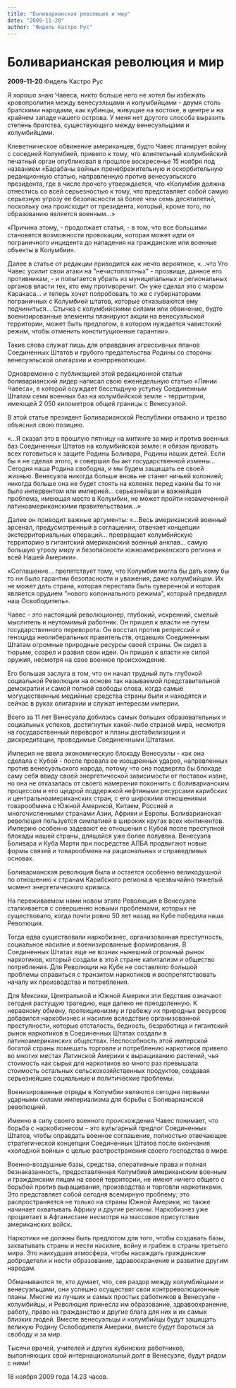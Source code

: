 ```yaml
---
title: "Боливарианская революция и мир"
date: "2009-11-20"
author: "Фидель Кастро Рус"
---
```


# Боливарианская революция и мир

**2009-11-20** Фидель Кастро Рус

Я хорошо знаю Чавеса, никто больше него не хотел бы избежать кровопролития между венесуэльцами и колумбийцами - двумя столь братскими народами, как кубинцы, живущие на востоке, в центре и на крайнем западе нашего острова. У меня нет другого способа выразить степень братства, существующего между венесуэльцами и колумбийцами.

Клеветническое обвинение американцев, будто Чавес планирует войну с соседней Колумбией, привело к тому, что влиятельный колумбийский печатный орган опубликовал в прошлое воскресенье 15 ноября под названием «Барабаны войны» пренебрежительную и оскорбительную редакционную статью, направленную против венесуэльского президента, где в числе прочего утверждается, что «Колумбия должна отнестись со всей серьезностью к тому, что представляет собой самую серьезную угрозу ее безопасности за более чем семь десятилетий, поскольку она происходит от президента, который, кроме того, по образованию является военным...»

«Причина этому, - продолжает статья, - в том, что все большими становятся возможности провокации, которая может идти от пограничного инцидента до нападения на гражданские или военные объекты в Колумбии».

Далее в статье от редакции приводится как нечто вероятное, «...что Уго Чавес усилит свои атаки на "нечистоплотных" - прозвище, данное его противникам, - и попытается убрать из муниципальных и региональных органов власти тех, кто ему противоречит. Он уже сделал это с мэром Каракаса... и теперь хочет попробовать то же с губернаторами пограничных с Колумбией штатов, которые отказываются ему подчиниться... Стычка с колумбийскими силами или обвинение, будто военизированные элементы планируют акции на венесуэльской территории, может быть предлогом, в котором нуждается чавистский режим, чтобы отменить конституционные гарантии».

Такие слова служат лишь для оправдания агрессивных планов Соединенных Штатов и грубого предательства Родины со стороны венесуэльской олигархии и контрреволюции.

Одновременно с публикацией этой редакционной статьи боливарианский лидер написал свою еженедельную статью «Линии Чавеса», в которой осуждает бесстыдную уступку Соединенным Штатам семи военных баз на колумбийской земле - территории, имеющей 2 050 километров общей границы с Венесуэлой.

В этой статье президент Боливарианской Республики отважно и трезво объяснил свою позицию.

«...Я сказал это в прошлую пятницу на митинге за мир и против военных баз Соединенных Штатов на колумбийской земле: я обязан призвать всех готовиться к защите Родины Боливара, Родины наших детей. Если бы я не сделал этого, я совершил бы акт государственной измены... Сегодня наша Родина свободна, и мы будем защищать ее своей жизнью. Венесуэла никогда больше вновь не станет ничьей колонией; никогда больше она не будет стоять на коленях перед каким бы то ни было интервентом или империей... серьезнейшая и важнейшая проблема, имеющая место в Колумбии, не может пройти незамеченной латиноамериканскими правительствами...»

Далее он приводит важные аргументы: «...Весь американский военный арсенал, предусмотренный в соглашении, отвечает концепции экстерриториальных операций... превращает колумбийскую территорию в гигантский американский военный анклав... самую большую угрозу миру и безопасности южноамериканского региона и всей Нашей Америки».

«Соглашение... препятствует тому, что Колумбия могла бы дать кому бы то ни было гарантии безопасности и уважения, даже колумбийцам. Их не может дать страна, которая перестала быть суверенной и которая является орудием "нового колониального режима", который предвидел наш Освободитель».

Чавес - это настоящий революционер, глубокий, искренний, смелый мыслитель и неутомимый работник. Он пришел к власти не путем государственного переворота. Он восстал против репрессий и геноцида неолиберальных правительств, отдавших Соединенным Штатам огромные природные ресурсы своей страны. Он сидел в тюрьме, созрел и развил свои идеи. Он пришел к власти не силой оружия, несмотря на свое военное происхождение.

Его большая заслуга в том, что он начал трудный путь глубокой социальной Революции на основе так называемой представительной демократии и самой полной свободы слова, когда самые могущественные медийные средства страны были и находятся и сейчас в руках олигархии и служат интересам империи.

Всего за 11 лет Венесуэла добилась самых больших образовательных и социальных успехов, достигнутых какой-либо страной мира, несмотря на государственный переворот и планы дестабилизации и дискредитации, проводимые Соединенными Штатами.

Империя не ввела экономическую блокаду Венесуэлы - как она сделала с Кубой - после провала ее изощренных ударов, направленных против венесуэльского народа, потому что она подвергла бы блокаде саму себя ввиду своей энергетической зависимости от поставок извне, но она не отказалась от своего намерения покончить с боливарианским процессом и его щедрой поддержкой нефтяными ресурсами карибских и центральноамериканских стран, с его широкими отношениями товарообмена с Южной Америкой, Китаем, Россией и многочисленными странами Азии, Африки и Европы. Боливарианская революция пользуется симпатией в широких кругах всех континентов. Империю особенно задевают ее отношения с Кубой после преступной блокады нашей страны, длящейся уже более полувека. Венесуэла Боливара и Куба Марти при посредстве АЛБА продвигают новые формы связей и товарообмена на рациональных и справедливых основах.

Боливарианская революция была и остается особенно великодушной по отношению к странам Карибского региона в чрезвычайно тяжелый момент энергетического кризиса.

На переживаемом нами новом этапе Революция в Венесуэле сталкивается с совершенно новыми проблемами, которых не существовало, когда почти ровно 50 лет назад на Кубе победила наша Революция.

Тогда едва существовали наркобизнес, организованная преступность, социальное насилие и военизированные формирования. В Соединенных Штатах еще не возник нынешний огромный рынок наркотиков, который создали в этой стране капитализм и общество потребления. Для Революции на Кубе не составляло большой проблемы справиться с транзитом наркотиков и воспрепятствовать началу их производства и потребления.

Для Мексики, Центральной и Южной Америки эти бедствия означают сегодня растущую трагедию, еще далеко не преодоленную. К неравному обмену, протекционизму и грабежу их природных ресурсов добавился наркобизнес и насилие вследствие организованной преступности, которые отсталость, бедность, безработица и гигантский рынок наркотиков в Соединенных Штатах создали в латиноамериканских обществах. Неспособность этой имперской богатой страны помешать торговле и потреблению наркотиков привело во многих местах Латинской Америки к выращиванию растений, чья стоимость как сырья для наркотиков во много раз превышала стоимость остальных сельскохозяйственных продуктов, создавая серьезнейшие социальные и политические проблемы.

Военизированные отряды в Колумбии являются сегодня первыми ударными силами империализма для борьбы с Боливарианской революцией.

Именно в силу своего военного происхождения Чавес понимает, что борьба с наркобизнесом - это вульгарный предлог Соединенных Штатов, чтобы оправдать военное соглашение, полностью отвечающее стратегической концепции Соединенных Штатов после окончания «холодной войны» с целью распространения своего господства в мире.

Военно-воздушные базы, средства, оперативные права и полная безнаказанность, предоставленная Колумбией американским военным и гражданским лицам на своей территории, не имеют ничего общего с борьбой против выращивания, производства и торговли наркотиками. Это представляет собой сегодня всемирную проблему; это распространяется не только на страны Южной Америки, но также начинает охватывать Африку и другие регионы. Наркобизнез уже процветает в Афганистане несмотря на массовое присутствие американских войск.

Наркотики не должны быть предлогом для того, чтобы создавать базы, захватывать страны и нести насилие, войну и грабеж в страны третьего мира. Это наихудшая атмосфера, чтобы насаждать гражданские добродетели и нести образование, здравоохранение и развитие другим народам.

Обманываются те, кто думает, что, сея раздор между колумбийцами и венесуэльцами, они успешно осуществят свои контрреволюционные планы. Многие из лучших и самых простых работников в Венесуэле - колумбийцы, и Революция принесла им образование, здравоохранение, работу, право на гражданство и другие блага для них и их самых близких людей. Вместе венесуэльцы и колумбийцы будут защищать великую Родину Освободителя Америки, вместе будут бороться за свободу и за мир.

Тысячи врачей, учителей и других кубинских работников, выполняющих свой интернациональный долг в Венесуэле, будут рядом с ними!

18 ноября 2009 года 14.23 часов.
